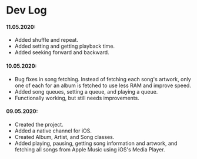 # Dev Log

#### 11.05.2020:

* Added shuffle and repeat.
* Added setting and getting playback time.
* Added seeking forward and backward.

#### 10.05.2020:

* Bug fixes in song fetching. Instead of fetching each song's artwork, only one of each for an album is fetched to use less RAM and improve speed.
* Added song queues, setting a queue, and playing a queue.
* Functionally working, but still needs improvements. 

#### 09.05.2020:

* Created the project.
* Added a native channel for iOS.
* Created Album, Artist, and Song classes.
* Added playing, pausing, getting song information and artwork, and fetching all songs from Apple Music using iOS's Media Player.